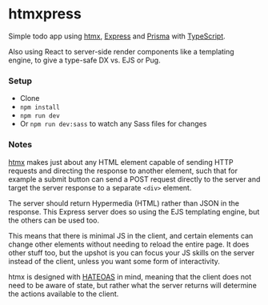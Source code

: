 # htmxpress

Simple todo app using [htmx](https://htmx.org/), [Express](https://expressjs.com/) and [Prisma](https://www.prisma.io/) with [TypeScript](https://www.typescriptlang.org/).

Also using React to server-side render components like a templating engine, to give a type-safe DX vs. EJS or Pug.

### Setup

- Clone
- `npm install`
- `npm run dev`
- Or `npm run dev:sass` to watch any Sass files for changes

### Notes

[htmx](https://htmx.org/) makes just about any HTML element capable of sending HTTP requests and directing the response to another element, such that for example a submit button can send a POST request directly to the server and target the server response to a separate `<div>` element.

The server should return Hypermedia (HTML) rather than JSON in the response. This Express server does so using the EJS templating engine, but the others can be used too.

This means that there is minimal JS in the client, and certain elements can change other elements without needing to reload the entire page. It does other stuff too, but the upshot is you can focus your JS skills on the server instead of the client, unless you want some form of interactivity.

htmx is designed with [HATEOAS](https://htmx.org/essays/hateoas/) in mind, meaning that the client does not need to be aware of state, but rather what the server returns will determine the actions available to the client.
